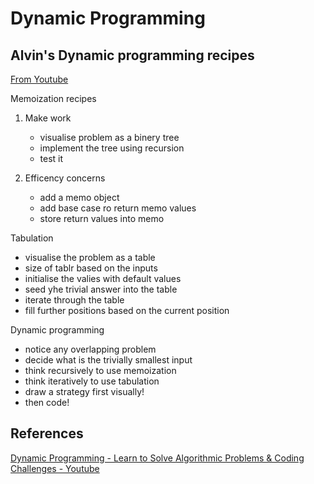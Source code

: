 # Dynamic Programming

## Alvin's Dynamic programming recipes
[From Youtube](https://www.youtube.com/watch?v=oBt53YbR9Kk)

Memoization recipes

1. Make work
    - visualise problem as a binery tree
    - implement the tree using recursion
    - test it

2. Efficency concerns
    - add a memo object
    - add base case ro return memo values
    - store return values into memo

Tabulation

- visualise the problem as a table
- size of tablr based on the inputs
- initialise the valies with default values
- seed yhe trivial answer into the table
- iterate through the table
- fill further positions based on the current position

Dynamic programming

- notice any overlapping problem
- decide what is the trivially smallest input
- think recursively to use memoization
- think iteratively to use tabulation
- draw a strategy first visually!
- then code!


## References

[Dynamic Programming - Learn to Solve Algorithmic Problems & Coding Challenges - Youtube](https://www.youtube.com/watch?v=oBt53YbR9Kk)